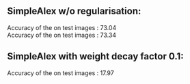## SimpleAlex w/o regularisation: 
  Accuracy of the on test images :  73.04   
  Accuracy of the on test images :  73.34

## SimpleAlex with weight decay factor 0.1: 
  Accuracy of the on test images :  17.97
